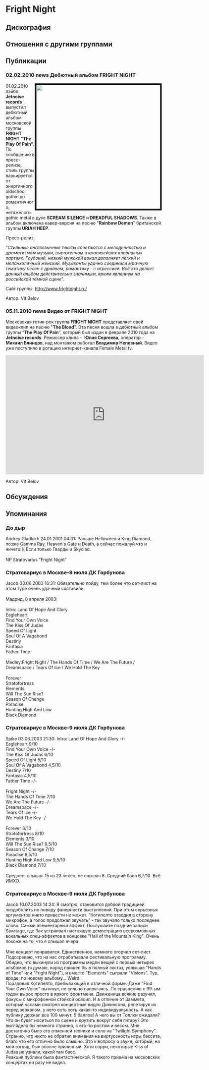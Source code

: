 # Fright Night



## Дискография


## Отношения с другими группами


## Публикации

### 02.02.2010 news Дебютный альбом FRIGHT NIGHT

<P><IMG height=400 alt="" hspace=0 src="/images/news_rus/2010.02/16129.jpg" width=400 align=right border=5>01.02.2010 лэйбл <STRONG>Jetnoise records</STRONG> выпустил дебютный альбом московской группы <STRONG>FRIGHT NIGHT "The Play Of Pain".</STRONG> По сообщению в пресс-релизе, стиль группы варьируется от энергичного oldschool gothic до романтичного, нетяжелого gothic metal в духе <STRONG>SCREAM SILENCE</STRONG> и<STRONG> DREADFUL SHADOWS</STRONG>. Также в альбом включена кавер-версия на песню "<STRONG>Rainbow Demon</STRONG>" британской группы<STRONG> URIAH HEEP</STRONG>. </P>
<P>Пресс-релиз:</P>
<P>"<EM>Стильные англоязычные тексты сочетаются с мелодичностью и драматизмом музыки, выраженном в красивейших клавишных партиях. Глубокий, низкий мужской вокал дополняет лёгкий и меланхоличный женский. Музыканты удачно соединили мрачную тематику песен с драйвом, романтику - с агрессией. Всё это делает данный альбом действительно значимым, ярким явлением на российской тёмной сцене</EM>".</P>
<P>Сайт группы: <A href="http://www.frightnight.ru/">http://www.frightnight.ru/</A></P>
Автор: Vit Belov

### 05.11.2010 news Видео от FRIGHT NIGHT

<P>Московская готик-рок группа <STRONG>FRIGHT NIGHT</STRONG> представляет свой видеоклип на песню&nbsp;"<STRONG>The Blood</STRONG>". Эта песня вошла в дебютный альбом группы "<STRONG>The Play Of Pain</STRONG>",&nbsp;который был издан в феврале 2010 года на<STRONG> Jetnoise records</STRONG>. Режиссер клипа -&nbsp;&nbsp;<STRONG>Юлия Сергеева</STRONG>, оператор - <STRONG>Михаил Блинцов</STRONG>, над монтажом работал <STRONG>Владимир&nbsp;Непевный</STRONG>.&nbsp;Видео уже поступило в ротацию интернет-канала Female Metal tv.</P>
<P>
<CENTER>
<OBJECT height=385 width=640><PARAM NAME="movie" VALUE="http://www.youtube.com/v/6s630rR9uVw?fs=1&hl=ru_RU"><PARAM NAME="allowFullScreen" VALUE="true"><PARAM NAME="allowscriptaccess" VALUE="always">
<embed  src="http://www.youtube.com/v/6s630rR9uVw?fs=1&hl=ru_RU"
  type="application/x-shockwave-flash" allowscriptaccess="always"
  allowfullscreen="true" width="640" height="385"></embed></OBJECT>
<P></P></CENTER>
Автор: Vit Belov


## Обсуждения


## Упоминания

### До дыр

Andrey Gladkikh 24.01.2001 04:01:
Раньше Helloween и King Diamond, позже Gamma Ray, Heaven's Gate и Death, а сейчас пожалуй что и ничего:(( Если только Гварды и Skyclad.<BR><BR>NP Stratovarius "Fright Night"

### Стратовариус в Москве-9 июля ДК Горбунова

Jacob 03.06.2003 16:31:
Обязательно пойду, тем более что сет-лист на этом туре очень удачный составили.<BR><BR>Мадрид, 8 апреля 2003:<BR><BR>Intro: Land Of Hope And Glory<BR>Eagleheart<BR>Find Your Own Voice<BR>The Kiss Of Judas<BR>Speed Of Light<BR>Soul Of A Vagabond<BR>Destiny<BR>Fantasia<BR>Father Time<BR><BR>Medley:Fright Night / The Hands Of Time / We Are The Future / Dreamspace / Tears Of Ice / We Hold The Key<BR><BR>Forever<BR>Stratofortress<BR>Elements<BR>Will The Sun Rise?<BR>Season Of Change<BR>Paradise<BR>Hunting High And Low<BR>Black Diamond<BR>

### Стратовариус в Москве-9 июля ДК Горбунова

Spike 03.06.2003 21:30:
Intro: Land Of Hope And Glory  -/-<BR>Eagleheart 9/10<BR>Find Your Own Voice -/-<BR>The Kiss Of Judas 6/10<BR>Speed Of Light 5/10<BR>Soul Of A Vagabond 4,5/10<BR>Destiny 7/10<BR>Fantasia 4,5/10<BR>Father Time -/-<BR><BR>Fright Night -/-<BR>The Hands Of Time 7/10<BR>We Are The Future -/-<BR>Dreamspace -/-<BR>Tears Of Ice -/-<BR>We Hold The Key -/-<BR><BR>Forever 6/10<BR>Stratofortress 8/10<BR>Elements 3/10<BR>Will The Sun Rise? 9,5/10<BR>Season Of Change 7/10<BR>Paradise 8,5/10<BR>Hunting High And Low 9,5/10<BR>Black Diamond 7/10<BR><BR>Среднее: слышал 15 из 23 песен, не слышал 8. Средний балл 6,7/10. Всё ИМХО.

### Стратовариус в Москве-9 июля ДК Горбунова

Jacob 10.07.2003 14:24:
Я смотрю, становится доброй традицией пиздоболить по поводу фанерности выступлений. При этом серьезных аргументов никто привести не может. "Котипелто отводил в сторону микрофон, а голос продолжал звучать" - так звучало только последнее слово. Самый элементарный эффект. Послушайте поздние записи Savatage, где Зак устраивал настоящую демострацию всевозможных вокальных спец-эффектов в концовке "Hall of the Mountain King". Очень похоже на то, что я слышал вчера.<BR><BR>Мне концерт понравился. Единственное, немного огорчил сет-лист. Подозреваю, что на нас отрабатывали фестивальную программу. Обидно, что выкинули из программы медли вещей с первых четырех альбомов (я думаю, народ пришел бы в полный экстаз, услышав "Hands of Time" или "Fright Night"), и вместо "Elements" сыграли "Visions". Тур, вроде, по новому альбому... Weird.<BR>Порадовал Котипелто, пребывающий в отличной форме. Даже "Find Your Own Voice" вытянул, не сильно напрягаясь. По сравнению с 99-ым годом вырос просто в яркого фронтмена. Движеница всякие разучил, фокусы с микрофонной стойкой освоил. И в отличие от Заммета, который часами смотрел концертные видео Дикинсона, репетируя их перед зеркалом, у него есть хоть какая-то индивидуальность. А как публику держал все 100 минут. 5 баллов! А чего вы от Толлки ожидали? Что он будет носиться по сцене и крутить вокруг себя гитару? Это выглядело бы немного странно, с его-то ростом и весом. Мне достаточно было его отменной техники и соло на "Twilight Symphony". Странно, что никто не обратил внимания на виртуозность игры бассита, благо что его отлично было слышно. Это к вопросу о звуке, который, на мой взгляд, был вполне приличный. Хотя сорри, некоторые Kiss of Judas не узнали, какой там басс.<BR>Реакция публики была фантастической. Я такого приема на московских концертах ни разу не видел.<BR>

